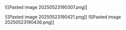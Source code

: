 ![[Pasted image 20250523190307.png]]

![[Pasted image 20250523190421.png]]
![[Pasted image 20250523190436.png]]
